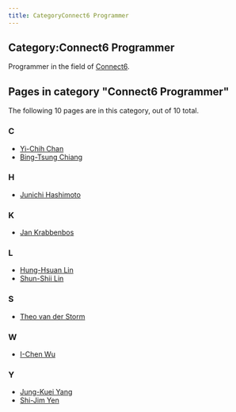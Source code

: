 ```yaml
---
title: CategoryConnect6 Programmer
---
```

## Category:Connect6 Programmer



Programmer in the field of [Connect6](Connect6 "Connect6").

## Pages in category "Connect6 Programmer"

The following 10 pages are in this category, out of 10 total.

### C

- [Yi-Chih Chan](Yi-Chih_Chan "Yi-Chih Chan")
- [Bing-Tsung Chiang](Bing-Tsung_Chiang "Bing-Tsung Chiang")

### H

- [Junichi Hashimoto](Junichi_Hashimoto "Junichi Hashimoto")

### K

- [Jan Krabbenbos](Jan_Krabbenbos "Jan Krabbenbos")

### L

- [Hung-Hsuan Lin](Hung-Hsuan_Lin "Hung-Hsuan Lin")
- [Shun-Shii Lin](Shun-Shii_Lin "Shun-Shii Lin")

### S

- [Theo van der Storm](Theo_van_der_Storm "Theo van der Storm")

### W

- [I-Chen Wu](I-Chen_Wu "I-Chen Wu")

### Y

- [Jung-Kuei Yang](Jung-Kuei_Yang "Jung-Kuei Yang")
- [Shi-Jim Yen](Shi-Jim_Yen "Shi-Jim Yen")

